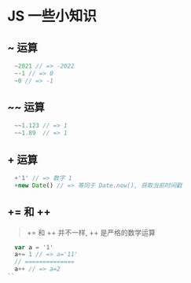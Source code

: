 
# JS 一些小知识

## ~ 运算
```javascript
  ~2021 // => -2022
  ~-1 // => 0
  ~0 // => -1
```

## ~~ 运算
```javascript
  ~~1.123 // => 1
  ~~1.89  // => 1
```

## + 运算
```javascript
  +'1' // => 数字 1
  +new Date() // => 等同于 Date.now(), 获取当前时间戳
```

## += 和 ++
> += 和 ++ 并不一样, ++ 是严格的数学运算
```javascript
  var a = '1'
  a+= 1 // => a='11'
  // ==============
  a++ // => a=2
``

